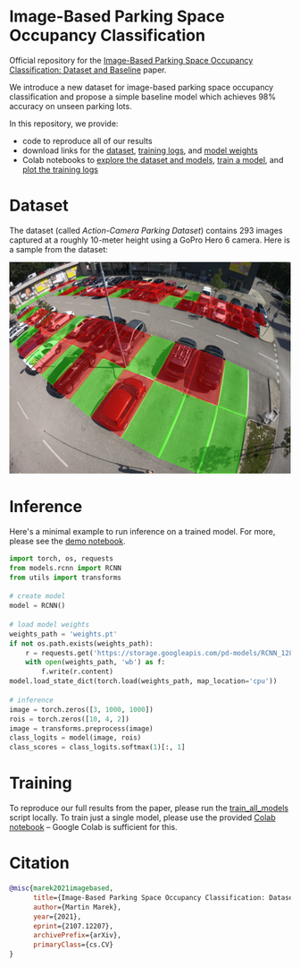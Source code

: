 # Image-Based Parking Space Occupancy Classification

Official repository for the [Image-Based Parking Space Occupancy Classification: Dataset and Baseline](https://arxiv.org/abs/2107.12207) paper.

We introduce a new dataset for image-based parking space occupancy classification and propose a simple baseline model which achieves 98% accuracy on unseen parking lots.

In this repository, we provide:
- code to reproduce all of our results
- download links for the [dataset](https://storage.googleapis.com/pd-datasets/rois_gopro.zip), [training logs](https://storage.googleapis.com/pd-datasets/paper_training_output.zip), and [model weights](https://storage.googleapis.com/pd-models/RCNN_128_square_gopro.pt)
- Colab notebooks to [explore the dataset and models](https://colab.research.google.com/github/martin-marek/parking-space-occupancy/blob/main/notebooks/model_playground.ipynb), [train a model](https://colab.research.google.com/github/martin-marek/parking-space-occupancy/blob/main/notebooks/train.ipynb), and [plot the training logs](https://colab.research.google.com/github/martin-marek/parking-space-occupancy/blob/main/notebooks/train_log_analysis.ipynb)

# Dataset

The dataset (called *Action-Camera Parking Dataset*) contains 293 images captured at a roughly 10-meter height using a GoPro Hero 6 camera. Here is a sample from the dataset:

![alt text](illustrations/dataset_sample.jpg)

# Inference

Here's a minimal example to run inference on a trained model. For more, please see the [demo notebook](https://colab.research.google.com/github/martin-marek/parking-space-occupancy/blob/main/notebooks/model_playground.ipynb).

```python
import torch, os, requests
from models.rcnn import RCNN
from utils import transforms

# create model
model = RCNN()

# load model weights
weights_path = 'weights.pt'
if not os.path.exists(weights_path):
    r = requests.get('https://storage.googleapis.com/pd-models/RCNN_128_square_gopro.pt')  
    with open(weights_path, 'wb') as f:
        f.write(r.content)
model.load_state_dict(torch.load(weights_path, map_location='cpu'))

# inference
image = torch.zeros([3, 1000, 1000])
rois = torch.zeros([10, 4, 2])
image = transforms.preprocess(image)
class_logits = model(image, rois)
class_scores = class_logits.softmax(1)[:, 1]
```

# Training

To reproduce our full results from the paper, please run the [train_all_models](https://github.com/martin-marek/parking-space-occupancy/blob/main/train_all_models.py) script locally. To train just a single model, please use the provided [Colab notebook](https://colab.research.google.com/github/martin-marek/parking-space-occupancy/blob/main/notebooks/train.ipynb) – Google Colab is sufficient for this.

# Citation

```bibtex
@misc{marek2021imagebased,
      title={Image-Based Parking Space Occupancy Classification: Dataset and Baseline}, 
      author={Martin Marek},
      year={2021},
      eprint={2107.12207},
      archivePrefix={arXiv},
      primaryClass={cs.CV}
}
```
